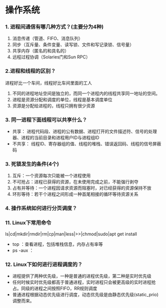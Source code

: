 # 操作系统

### 1. 进程间通信有哪几种方式？(主要分为4种)
1. 消息传递（管道、FIFO、消息队列）
2. 同步（互斥量、条件变量、读写锁、文件和写记录锁、信号量）
3. 共享内存（匿名的和具名的）
4. 远程过程协调（Solaries门和Sun RPC）

### 2.进程和线程的区别？
进程好比一个车间，线程好比车间里面的工人
1. 不同的进程地址空间是独立的，而同一个进程内的线程共享同一地址的空间。
2. 进程是资源分配和调度的单位，线程是基本调度单位
3. 资源是分配给进程的，线程只拥有很少资源

### 3. 同一进程下面线程可以共享什么？
* 共享：
  进程代码段、进程的公有数据、进程打开的文件描述符、信号的处理器、进程的当前目录和进程用户ID与进程组ID   
* 不共享：
  线程ID、寄存器组的值、线程的堆栈、错误返回码、线程的信号屏蔽码

### 3. 死锁发生的条件(4个)
1. 互斥：一个资源每次只能被一个进程使用
2. 不可抢占：进程已获得的资源，在未使用完成之前，不能强行剥夺
3. 占有并等待：一个进程因请求资源而阻塞时，对已经获得的资源保持不放
4. 环形等待：若干个进程之间形成一种首尾相接的循环等待资源关系

### 4. 操作系统如何进行分页调度？


### 11. Linux下常用命令
ls|cd|mkdir|rmdir|rm|cp|man|less|>>|chmod|sudo|apt get install
* top ：查看进程，包括堆栈信息，内存占有率等
* ps -aux ：

### 12. Linux下如何进行进程调度的？
* 进程提供了两种优先级，一种是普通的进程优先级，第二种是实时优先级
* 任何时候实时优先级都高于普通进程，实时进程只会被更高级的实时进程抢占。同级的进程之间按照FIFO，RR规则调度
* 普通进程根据动态优先级进行调度，动态优先级是由静态优先级(static_prio)调整而来。
